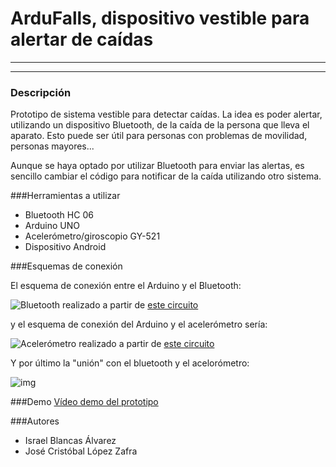 # ArduFalls, dispositivo vestible para alertar de caídas


***
***

### Descripción
Prototipo de sistema vestible para detectar caídas. La idea es poder alertar, utilizando un dispositivo Bluetooth, de la caída de la persona que lleva el aparato. Esto puede ser útil para personas con problemas de movilidad, personas mayores...

Aunque se haya optado por utilizar Bluetooth para enviar las alertas, es sencillo cambiar el código para notificar de la caída utilizando otro sistema.

###Herramientas a utilizar

+ Bluetooth HC 06
+ Arduino UNO
+ Acelerómetro/giroscopio GY-521
+ Dispositivo Android


###Esquemas de conexión

El esquema de conexión entre el Arduino y el Bluetooth:

![Bluetooth](http://i.imgur.com/ZH21MA7.png)  realizado a partir de [este circuito](http://i.imgur.com/7PXdYiF.jpg)  


y el esquema de conexión del Arduino y el acelerómetro sería:

![Acelerómetro](http://i.imgur.com/VzwZ8SL.png)  realizado a partir de [este circuito](http://i.imgur.com/A0FptY2.jpg)  


Y por último la "unión" con el bluetooth y el acelorómetro:

![img](http://i.imgur.com/gy0zjyj.png) 




###Demo
[Vídeo demo del prototipo](http://youtu.be/6oABzN52EME)


###Autores
+ Israel Blancas Álvarez
+ José Cristóbal López Zafra
